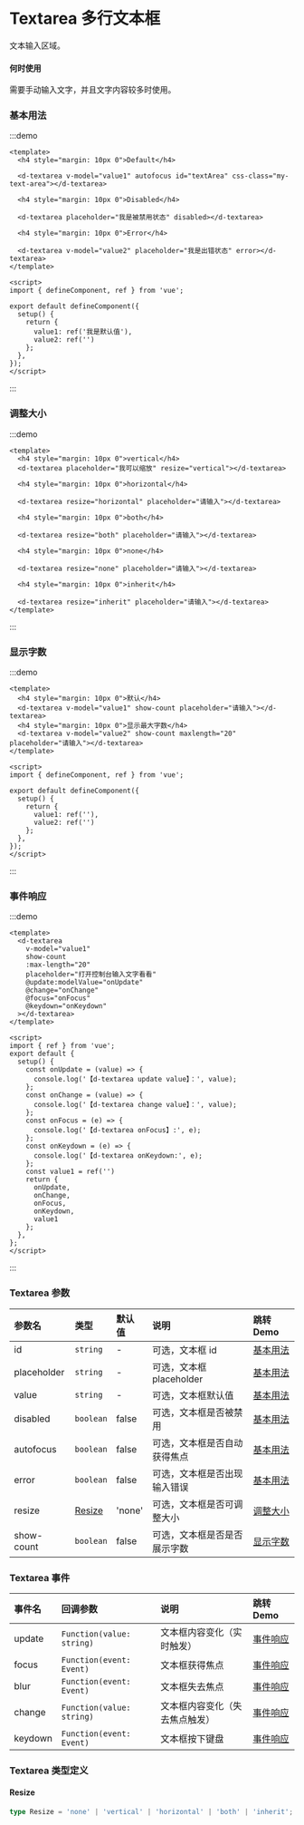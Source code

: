 # Textarea 多行文本框

文本输入区域。

#### 何时使用

需要手动输入文字，并且文字内容较多时使用。

### 基本用法

:::demo

```vue
<template>
  <h4 style="margin: 10px 0">Default</h4>

  <d-textarea v-model="value1" autofocus id="textArea" css-class="my-text-area"></d-textarea>

  <h4 style="margin: 10px 0">Disabled</h4>

  <d-textarea placeholder="我是被禁用状态" disabled></d-textarea>

  <h4 style="margin: 10px 0">Error</h4>

  <d-textarea v-model="value2" placeholder="我是出错状态" error></d-textarea>
</template>

<script>
import { defineComponent, ref } from 'vue';

export default defineComponent({
  setup() {
    return {
      value1: ref('我是默认值'),
      value2: ref('')
    };
  },
});
</script>
```

:::

### 调整大小

:::demo

```vue
<template>
  <h4 style="margin: 10px 0">vertical</h4>
  <d-textarea placeholder="我可以缩放" resize="vertical"></d-textarea>

  <h4 style="margin: 10px 0">horizontal</h4>

  <d-textarea resize="horizontal" placeholder="请输入"></d-textarea>

  <h4 style="margin: 10px 0">both</h4>

  <d-textarea resize="both" placeholder="请输入"></d-textarea>

  <h4 style="margin: 10px 0">none</h4>

  <d-textarea resize="none" placeholder="请输入"></d-textarea>

  <h4 style="margin: 10px 0">inherit</h4>

  <d-textarea resize="inherit" placeholder="请输入"></d-textarea>
</template>
```

:::

### 显示字数

:::demo

```vue
<template>
  <h4 style="margin: 10px 0">默认</h4>
  <d-textarea v-model="value1" show-count placeholder="请输入"></d-textarea>
  <h4 style="margin: 10px 0">显示最大字数</h4>
  <d-textarea v-model="value2" show-count maxlength="20" placeholder="请输入"></d-textarea>
</template>

<script>
import { defineComponent, ref } from 'vue';

export default defineComponent({
  setup() {
    return {
      value1: ref(''),
      value2: ref('')
    };
  },
});
</script>
```

:::

### 事件响应

:::demo

```vue
<template>
  <d-textarea
    v-model="value1"
    show-count
    :max-length="20"
    placeholder="打开控制台输入文字看看"
    @update:modelValue="onUpdate"
    @change="onChange"
    @focus="onFocus"
    @keydown="onKeydown"
  ></d-textarea>
</template>

<script>
import { ref } from 'vue';
export default {
  setup() {
    const onUpdate = (value) => {
      console.log('【d-textarea update value】：', value);
    };
    const onChange = (value) => {
      console.log('【d-textarea change value】：', value);
    };
    const onFocus = (e) => {
      console.log('【d-textarea onFocus】:', e);
    };
    const onKeydown = (e) => {
      console.log('【d-textarea onKeydown:', e);
    };
    const value1 = ref('')
    return {
      onUpdate,
      onChange,
      onFocus,
      onKeydown,
      value1
    };
  },
};
</script>
```

:::

### Textarea 参数

| 参数名      | 类型              | 默认值 | 说明                         | 跳转 Demo             |
| :---------- | :---------------- | :----- | :--------------------------- | :-------------------- |
| id          | `string`          | -      | 可选，文本框 id              | [基本用法](#基本用法) |
| placeholder | `string`          | -      | 可选，文本框 placeholder     | [基本用法](#基本用法) |
| value       | `string`          | -      | 可选，文本框默认值           | [基本用法](#基本用法) |
| disabled    | `boolean`         | false  | 可选，文本框是否被禁用       | [基本用法](#基本用法) |
| autofocus   | `boolean`         | false  | 可选，文本框是否自动获得焦点 | [基本用法](#基本用法) |
| error       | `boolean`         | false  | 可选，文本框是否出现输入错误 | [基本用法](#基本用法) |
| resize      | [Resize](#resize) | 'none' | 可选，文本框是否可调整大小   | [调整大小](#调整大小) |
| show-count  | `boolean`         | false  | 可选，文本框是否是否展示字数 | [显示字数](#显示字数) |

### Textarea 事件

| 事件名  | 回调参数                  | 说明                           | 跳转 Demo             |
| :------ | :------------------------ | :----------------------------- | :-------------------- |
| update  | `Function(value: string)` | 文本框内容变化（实时触发）     | [事件响应](#事件响应) |
| focus   | `Function(event: Event)`  | 文本框获得焦点                 | [事件响应](#事件响应) |
| blur    | `Function(event: Event)`  | 文本框失去焦点                 | [事件响应](#事件响应) |
| change  | `Function(value: string)` | 文本框内容变化（失去焦点触发） | [事件响应](#事件响应) |
| keydown | `Function(event: Event)`  | 文本框按下键盘                 | [事件响应](#事件响应) |

### Textarea 类型定义

#### Resize

```ts
type Resize = 'none' | 'vertical' | 'horizontal' | 'both' | 'inherit';
```
